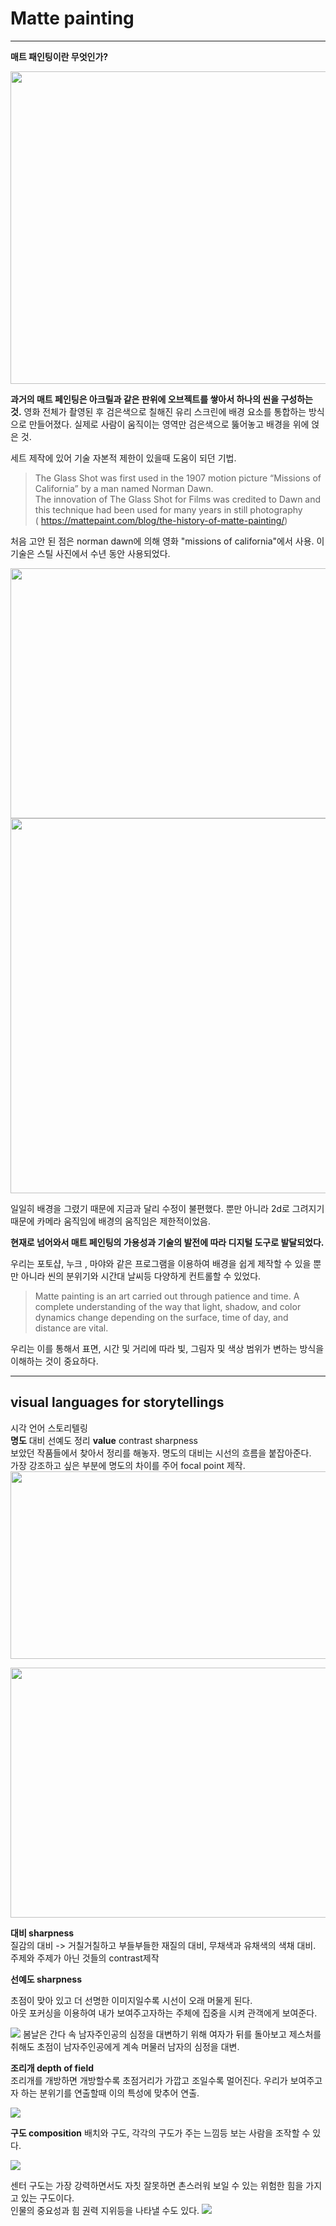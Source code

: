 # Matte painting
***  
**매트 패인팅이란 무엇인가?**  

<img src= "https://s3.amazonaws.com/rocketstockassets/uploads/Matte-Painting.jpg" width="800" height="500" >  

**과거의 매트 페인팅은 아크릴과 같은 판위에 오브젝트를 쌓아서 하나의 씬을 구성하는 것.** 
영화 전체가 촬영된 후 검은색으로 칠해진 유리 스크린에 배경 요소를 통합하는 방식으로 만들어졌다. 실제로 사람이 움직이는 영역만 검은색으로 뚫어놓고 배경을 위에 얹은 것. 

세트 제작에 있어 기술 자본적 제한이 있을때 도움이 되던 기법.   


> The Glass Shot was first used in the 1907 motion picture “Missions of California” by a man named Norman Dawn.  
 The innovation of The Glass Shot for Films was credited to Dawn and this technique had been used for many years in still photography  
( https://mattepaint.com/blog/the-history-of-matte-painting/)  

처음 고안 된 점은 norman dawn에 의해 영화 "missions of california"에서 사용. 이 기술은 스틸 사진에서 수년 동안 사용되었다. 


<img src= "https://assets.mattepaint.com/blog/2022/02/image%20(1)-b5266a.jpg" width="600" height="400" >  


<img src= "https://starwarsinterviews.com/wp-content/uploads/2022/03/Michael-Pangrazio.png" width="800" height="600" >

일일히 배경을 그렸기 때문에 지금과 달리 수정이 불편했다. 뿐만 아니라 2d로 그려지기 때문에 카메라 움직임에 배경의 움직임은 제한적이었음. 

**현재로 넘어와서 매트 페인팅의 가용성과 기술의 발전에 따라 디지털 도구로 발달되었다.** 

우리는 포토샵, 누크 , 마야와 같은 프로그램을 이용하여 배경을 쉽게 제작할 수 있을 뿐만 아니라 씬의 분위기와 시간대 날씨등 다양하게 컨트롤할 수 있었다.  

> Matte painting is an art carried out through patience and time.
A complete understanding of the way that light, shadow, and color dynamics change depending on the surface, time of day, and distance are vital.

우리는 이를 통해서 표면, 시간 및 거리에 따라 빛, 그림자 및 색상 범위가 변하는 방식을 이해하는 것이 중요하다.  
***  
## visual languages for storytellings  
시각 언어 스토리텔링  
**명도** 대비 선예도 정리 **value** contrast sharpness  
보았던 작품들에서 찾아서 정리를 해놓자. 명도의 대비는 시선의 흐름을 붙잡아준다.  
가장 강조하고 싶은 부분에 명도의 차이를 주어 focal point 제작.
<img src= "https://images.squarespace-cdn.com/content/v1/58f49dcb86e6c023e6b22cfa/1591192681339-U39HABJAIDMT485J1OM0/grey+scale.JPG" width="700" height="300" >  

<img src= "https://d16kd6gzalkogb.cloudfront.net/magazine_images/Gerrit-Van-Honthorst-The-Matchmaker.-Image-via-wikipediacom1.jpg" width="600" height="400" >

**대비 sharpness**  
질감의 대비 -> 거칠거칠하고 부들부들한 재질의 대비, 무채색과 유채색의 색채 대비. 주제와 주제가 아닌 것들의 contrast제작

**선예도 sharpness**  

초점이 맞아 있고 더 선명한 이미지일수록 시선이 오래 머물게 된다.  
아웃 포커싱을 이용하여 내가 보여주고자하는 주체에 집중을 시켜 관객에게 보여준다.  

<img src= "http://image.dongascience.com/Photo/2017/05/14957722368824.jpg">
봄날은 간다 속 남자주인공의 심정을 대변하기 위해 여자가 뒤를 돌아보고 제스처를 취해도 초점이 남자주인공에게 계속 머물러 남자의 심정을 대변.  

**조리개 depth of field**  
조리개를 개방하면 개방할수록 초점거리가 가깝고 조일수록 멀어진다. 우리가 보여주고자 하는 분위기를 연출할때 이의 특성에 맞추어 연출.  

<img src= "https://cdn.photographypro.com/wp-content/uploads/2017/12/aperture-10.png">  

**구도 composition** 
배치와 구도, 각각의 구도가 주는 느낌등 보는 사람을 조작할 수 있다.  

<img src="https://www.muddycolors.com/wp-content/uploads/2021/04/comp_banner.jpg">  

센터 구도는 가장 강력하면서도 자칫 잘못하면 촌스러워 보일 수 있는 위험한 힘을 가지고 있는 구도이다.  
인물의 중요성과 힘 권력 지위등을 나타낼 수도 있다.
<img src="https://t1.daumcdn.net/cfile/tistory/2359904E53550CBA03">


